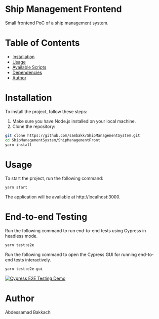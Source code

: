 # Ship Management Frontend

Small frontend PoC of a ship management system.

# Table of Contents

- [Installation](#installation)
- [Usage](#usage)
- [Available Scripts](#available-scripts)
- [Dependencies](#dependencies)
- [Author](#author)

# Installation

To install the project, follow these steps:

1. Make sure you have Node.js installed on your local machine.
2. Clone the repository:

```bash
git clone https://github.com/sambakk/ShipManagementSystem.git
cd ShipManagementSystem/ShipManagementFront
yarn install
```

# Usage

To start the project, run the following command:

```bash
yarn start
```

The application will be available at http://localhost:3000.

# End-to-end Testing

Run the following command to run end-to-end tests using Cypress in headless mode.

```bash
yarn test:e2e
```

Run the following command to open the Cypress GUI for running end-to-end tests interactively.

```bash
yarn test:e2e-gui
```

[![Cypress E2E Testing Demo](https://i.ibb.co/drVRSGf/e2e.png)](https://player.vimeo.com/video/825240108?autoplay=true)


# Author
Abdessamad Bakkach
